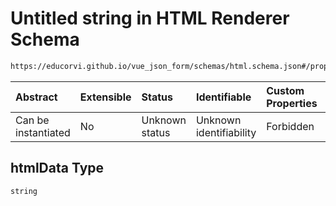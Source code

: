 # Untitled string in HTML Renderer Schema

```txt
https://educorvi.github.io/vue_json_form/schemas/html.schema.json#/properties/htmlData
```



| Abstract            | Extensible | Status         | Identifiable            | Custom Properties | Additional Properties | Access Restrictions | Defined In                                                              |
| :------------------ | :--------- | :------------- | :---------------------- | :---------------- | :-------------------- | :------------------ | :---------------------------------------------------------------------- |
| Can be instantiated | No         | Unknown status | Unknown identifiability | Forbidden         | Allowed               | none                | [html.schema.json*](../schemas/html.schema.json "open original schema") |

## htmlData Type

`string`
